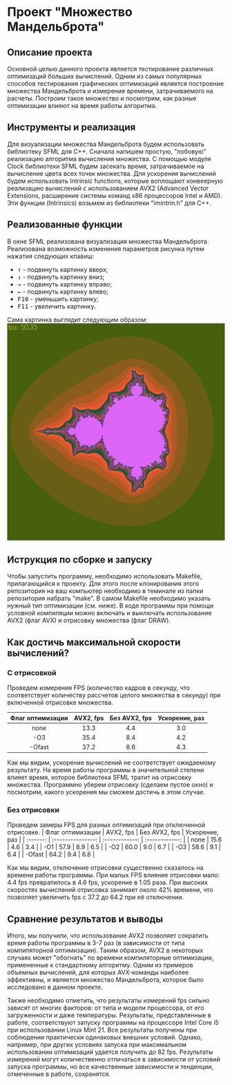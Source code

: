 # Проект "Множество Мандельброта"
## Описание проекта
Основной целью данного проекта является тестирование различных оптимизаций больших вычислений. Одним из самых популярных способов тестирования графических оптимизаций является построение множества Мандельброта и измерение времени, затрачиваемого на расчеты. Построим такое множество и посмотрим, как разные оптимизации влияют на время работы алгоритма.
## Инструменты и реализация
Для визуализации множества Мандельброта будем использовать библиотеку SFML для C++.
Сначала напишем простую, "лобовую" реализацию алгоритма вычисления множества. С помощью модуля Clock библиотеки SFML будем засекать время, затрачиваемое на вычисление цвета всех точек множества.
Для ускорения вычислений будем использовать Intrinsic functions, которые воплощают конвеерную реализацию вычислений с использованием AVX2 (Advanced Vector Extensions, расширение системы команд x86 процессоров Intel и AMD). Эти функции (Intrinsics) возьмем из библиотеки "imintrin.h" для C++.
## Реализованные функции
В окне SFML реализована визуализация множества Мандельброта. Реализована возможность изменения параметров рисунка путем нажатия следующих клавиш:
- <kbd>&#x2191;</kbd> - подвинуть картинку вверх;
- <kbd>&#x2193;</kbd> - подвинуть картинку вниз;
- <kbd>&#8594;</kbd> - подвинуть картинку вправо;
- <kbd>&#8592;</kbd> - подвинуть картинку влево;
- <kbd>F10</kbd> - уменьшить картинку;
- <kbd>F11</kbd> - увеличить картинку.

Сама картинка выглядит следующим образом:
![Mandelbrot](./Img/Mandelbrot.png)

## Иструкция по сборке и запуску
Чтобы запустить программу, необходимо использовать Makefile, прилагающийся к проекту. Для этого после клонирования этого репозитория на ваш компьютер  необходимо в теминале из папки репозитория набрать "make". В самом Makefile необходимо указать нужный тип оптимизации (см. ниже). В коде программы при помощи условной компиляции можно включать и выключать использование AVX2 (флаг AVX) и отрисовку множества (флаг DRAW).

## Как достичь максимальной скорости вычислений? 

### С отрисовкой
Проведем измерения FPS (количество кадров в секунду, что соответствует количеству рассчетов целого множества в секунду) при включенной отрисовке множества.

| Флаг оптимизации |       AVX2, fps        |    Без AVX2, fps    | Ускорение, раз |
| :------:         | :---------------: | :------------: | :------------: |
|    none          |       13.3        |       4.4      |       3.0      |
|    -O3           |       35.4        |       8.4      |       4.2      |
|   -Ofast         |       37.2        |       8.6      |       4.3      |

Как мы видим, ускорение вычислений не соответствует ожидаемому результату. На время работы программы в значительной степени влияет время, которое библиотека SFML тратит на отрисовку множества. Программно уберем отрисовку (сделаем пустое окно) и посмотрим, какого ускорения мы сможем достичь в этом случае. 

### Без отрисовки
Проведем замеры FPS для разных оптимизаций при отключенной отрисовке.
| Флаг оптимизации |       AVX2, fps        |    Без AVX2, fps    | Ускорение, раз |
| :------:         | :---------------: | :------------: | :------------: |
|       none       |       15.6        |       4.6      |       3.4      |
|       -O1        |       57.9        |       8.9      |       6.5      |
|       -O2        |       60.0        |       9.0      |       6.7      |
|       -O3        |       58.6        |       9.1      |       6.4      |
|       -Ofast     |       64.2        |       9.4      |       6.8      |

Как мы видим, отключение отрисовки существенно сказалось на времени работы программы. При малых FPS влияние отрисовки мало: 4.4 fps превратилось в 4.6 fps, ускорение в 1.05 раза. При высоких скоростях вычислений отрисовка занимает около 42% времени, что позволяет увеличить fps с 37.2 до 64.2 при её отключении.

## Сравнение результатов и выводы
Итого, мы получили, что использование AVX2 позволяет сократить время работы программы в 3-7 раз (в зависимости от типа компиляторной оптимизации). Таким образом, AVX2 в некоторых случаях может "обогнать" по времени компиляторные оптимизации, примененные к стандартному алгоритму. Одним из примеров объемных вычислений, для которых AVX-команды наиболее эффективны, и является множество Мандельброта, которое было исследовано в данном проекте.

Также необходимо отметить, что результаты измерений fps сильно зависят от многих факторов: от типа и модели процессора, от его загруженности и даже температуры. Результаты, представленные в работе, соответствуют запуску программы на процессоре Intel Core i5 при использовании Linux Mint 21. Все результаты получены при соблюдении практически одинаковых внешних условий. Однако, например, при других условиях запуска при максимальном использовании оптимизаций удается получить до 82 fps. Результаты измерений могут количественно отличаться в зависимости от условий запуска программы, но все качественные зависимости и тенденции, отмеченные в работе, сохранятся.